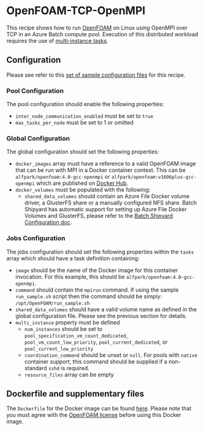 # OpenFOAM-TCP-OpenMPI
This recipe shows how to run [OpenFOAM](http://www.openfoam.org/)
on Linux using OpenMPI over TCP in an Azure Batch compute pool.
Execution of this distributed workload requires the use of
[multi-instance tasks](../docs/80-batch-shipyard-multi-instance-tasks.md).

## Configuration
Please see refer to this [set of sample configuration files](./config) for
this recipe.

### Pool Configuration
The pool configuration should enable the following properties:
* `inter_node_communication_enabled` must be set to `true`
* `max_tasks_per_node` must be set to 1 or omitted

### Global Configuration
The global configuration should set the following properties:
* `docker_images` array must have a reference to a valid OpenFOAM image
that can be run with MPI in a Docker container context. This can be
`alfpark/openfoam:4.0-gcc-openmpi` or `alfpark/openfoam:v1606plus-gcc-openmpi`
which are published on
[Docker Hub](https://hub.docker.com/r/alfpark/openfoam).
* `docker_volumes` must be populated with the following:
  * `shared_data_volumes` should contain an Azure File Docker volume driver,
    a GlusterFS share or a manually configured NFS share. Batch
    Shipyard has automatic support for setting up Azure File Docker Volumes
    and GlusterFS, please refer to the
    [Batch Shipyard Configuration doc](../../docs/10-batch-shipyard-configuration.md).

### Jobs Configuration
The jobs configuration should set the following properties within the `tasks`
array which should have a task definition containing:
* `image` should be the name of the Docker image for this container invocation.
For this example, this should be `alfpark/openfoam:4.0-gcc-openmpi`.
* `command` should contain the `mpirun` command. If using the sample
`run_sample.sh` script then the command should be simply:
`/opt/OpenFOAM/run_sample.sh`
* `shared_data_volumes` should have a valid volume name as defined in the
global configuration file. Please see the previous section for details.
* `multi_instance` property must be defined
  * `num_instances` should be set to `pool_specification_vm_count_dedicated`,
    `pool_vm_count_low_priority`, `pool_current_dedicated`, or
    `pool_current_low_priority`
  * `coordination_command` should be unset or `null`. For pools with
    `native` container support, this command should be supplied if
    a non-standard `sshd` is required.
  * `resource_files` array can be empty

## Dockerfile and supplementary files
The `Dockerfile` for the Docker image can be found [here](./docker). Please
note that you must agree with the
[OpenFOAM license](http://openfoam.org/licence/) before using this Docker
image.

